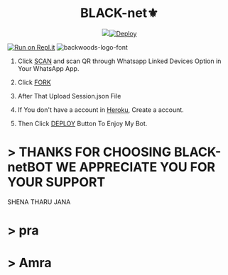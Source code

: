 <h1 align="center">BLACK-net⚜️<br></h1>
<p align="center">
<img src="https://i.ibb.co/NpXYnCh/Whats-App-Image-2022-10-10-at-10-37-16.jpg"

[![Deploy](https://www.herokucdn.com/deploy/button.svg)](https://heroku.com/deploy) 

[![Run on Repl.it](https://repl.it/badge/github/quiec/whatsAlfa)](https://replit.com/@Kaveesha2006/DARK-BOT-QR#)
<img src="https://fontmeme.com/permalink/220116/0c42dc0b64931810388ba399da55e927.png" alt="backwoods-logo-font" border="0"></a>  

1. Click [SCAN](https://replit.com/@Kaveesha2006/DARK-BOT-QR#) and scan QR through Whatsapp Linked Devices Option in Your WhatsApp App.

2. Click [FORK](https://github.com/Kaveeshasithum/DARK-NERO-BOT-MD-/fork)

2. After That Upload Session.json File

3. If You don't have a account in [Heroku](https://signup.heroku.com/), Create a account.

5. Then Click [DEPLOY](https://heroku.com/deploy) Button To Enjoy My Bot.






# > THANKS FOR CHOOSING BLACK-netBOT WE APPRECIATE YOU FOR YOUR SUPPORT

SHENA
THARU
JANA

# > pra
# > Amra
